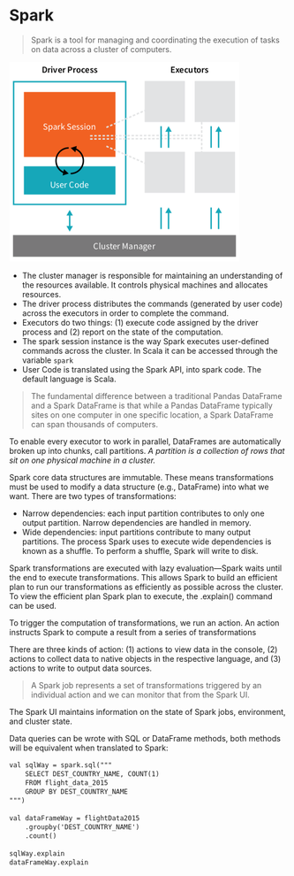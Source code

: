 # Spark

> Spark is a tool for managing and coordinating the execution of tasks on data across a cluster of computers.

![](Untitled-88083271-e3ca-4f8d-abb4-ece5cae33276.png)

- The cluster manager is responsible for maintaining an understanding of the resources available. It controls physical machines and allocates resources.
- The driver process distributes the commands (generated by user code) across the executors in order to complete the command.
- Executors do two things: (1) execute code assigned by the driver process and (2) report on the state of the computation.
- The spark session instance is the way Spark executes user-defined commands across the cluster. In Scala it can be accessed through the variable `spark`
- User Code is translated using the Spark API, into spark code. The default language is Scala.

> The fundamental difference between a traditional Pandas DataFrame and a Spark DataFrame is that while a Pandas DataFrame typically sites on one computer in one specific location, a Spark DataFrame can span thousands of computers.

To enable every executor to work in parallel, DataFrames are automatically broken up into chunks, call partitions. *A partition is a collection of rows that sit on one physical machine in a cluster.* 

Spark core data structures are immutable. These means transformations must be used to modify a data structure (e.g., DataFrame) into what we want. There are two types of transformations: 

- Narrow dependencies: each input partition contributes to only one output partition. Narrow dependencies are handled in memory.
- Wide dependencies: input partitions contribute to many output partitions. The process Spark uses to execute wide dependencies is known as a shuffle. To perform a shuffle, Spark will write to disk.

Spark transformations are executed with lazy evaluation—Spark waits until the end to execute transformations. This allows Spark to build an efficient plan to run our transformations as efficiently as possible across the cluster. To view the efficient plan Spark plan to execute, the .explain() command can be used.

To trigger the computation of transformations, we run an action. An action instructs Spark to compute a result from a series of transformations

There are three kinds of action: (1) actions to view data in the console, (2) actions to collect data to native objects in the respective language, and (3) actions to write to output data sources.

> A Spark job represents a set of transformations triggered by an individual action and we can monitor that from the Spark UI.

The Spark UI maintains information on the state of Spark jobs, environment, and cluster state. 

Data queries can be wrote with SQL or DataFrame methods, both methods will be equivalent when translated to Spark: 

    val sqlWay = spark.sql("""
    	SELECT DEST_COUNTRY_NAME, COUNT(1)
    	FROM flight_data_2015
    	GROUP BY DEST_COUNTRY_NAME
    """)
    
    val dataFrameWay = flightData2015
    	.groupby('DEST_COUNTRY_NAME')
    	.count()
    
    sqlWay.explain
    dataFrameWay.explain